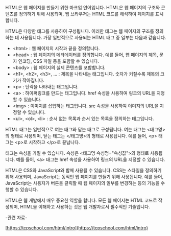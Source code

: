 HTML은 웹 페이지를 만들기 위한 마크업 언어입니다. HTML은 웹 페이지의 구조와 콘텐츠를 정의하기 위해 사용되며, 웹 브라우저는 HTML 코드를 해석하여 페이지를 표시합니다.

HTML은 다양한 태그를 사용하여 구성됩니다. 이러한 태그는 웹 페이지의 구조를 정의하는 데 사용됩니다. 가장 일반적으로 사용되는 HTML 태그 중 일부는 다음과 같습니다.

- \<html\> : 웹 페이지의 시작과 끝을 정의합니다.
- \<head\> : 웹 페이지의 메타데이터를 정의합니다. 예를 들어, 웹 페이지의 제목, 문자 인코딩, CSS 파일 등을 포함할 수 있습니다.
- \<body\> : 웹 페이지의 실제 콘텐츠를 포함합니다.
- \<h1>, \<h2>, \<h3>, ... : 제목을 나타내는 태그입니다. 숫자가 커질수록 제목의 크기가 작아집니다.
- \<p> : 단락을 나타내는 태그입니다.
- \<a> : 하이퍼링크를 만드는 태그입니다. href 속성을 사용하여 링크의 URL을 지정할 수 있습니다.
- \<img> : 이미지를 삽입하는 태그입니다. src 속성을 사용하여 이미지의 URL을 지정할 수 있습니다.
- \<ul>, \<ol>, \<li> : 순서 없는 목록과 순서 있는 목록을 정의하는 태그입니다.

HTML 태그는 일반적으로 여는 태그와 닫는 태그로 구성됩니다. 여는 태그는 <태그명>의 형태로 사용되며, 닫는 태그는 </태그명>의 형태로 사용됩니다. 예를 들어, \<p> 태그는 \<p>로 시작하고 \</p>로 끝납니다.

태그는 속성을 가질 수 있습니다. 속성은 <태그명 속성명="속성값">의 형태로 사용됩니다. 예를 들어, \<a> 태그는 href 속성을 사용하여 링크의 URL을 지정할 수 있습니다.

HTML은 CSS와 JavaScript와 함께 사용될 수 있습니다. CSS는 스타일을 정의하기 위해 사용되며, JavaScript는 동적인 웹 페이지를 만들기 위해 사용됩니다. 예를 들어, JavaScript는 사용자가 버튼을 클릭할 때 웹 페이지의 일부를 변경하는 등의 기능을 수행할 수 있습니다.

HTML은 웹 개발에서 매우 중요한 역할을 합니다. 모든 웹 페이지는 HTML 코드로 작성되며, HTML을 이해하고 사용하는 것은 웹 개발자로서 필수적인 기술입니다.

-관련 자료-

[https://tcpschool.com/html/intro](https://tcpschool.com/html/intro)
